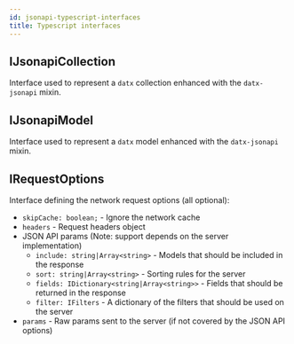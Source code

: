 ```yaml
---
id: jsonapi-typescript-interfaces
title: Typescript interfaces
---
```


## IJsonapiCollection

Interface used to represent a `datx` collection enhanced with the `datx-jsonapi` mixin.

## IJsonapiModel

Interface used to represent a `datx` model enhanced with the `datx-jsonapi` mixin.

## IRequestOptions

Interface defining the network request options (all optional):

- `skipCache: boolean;` - Ignore the network cache
- `headers` - Request headers object
- JSON API params (Note: support depends on the server implementation)
  - `include: string|Array<string>` - Models that should be included in the response
  - `sort: string|Array<string>` - Sorting rules for the server
  - `fields: IDictionary<string|Array<string>>` - Fields that should be returned in the response
  - `filter: IFilters` - A dictionary of the filters that should be used on the server
- `params` - Raw params sent to the server (if not covered by the JSON API options)
